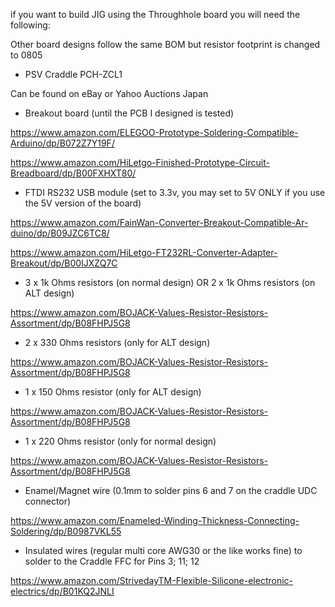 if you want to build JIG using the Throughhole board you will need the following: 

Other board designs follow the same BOM but resistor footprint is changed to 0805

- PSV Craddle PCH-ZCL1

Can be found on eBay or Yahoo Auctions Japan

- Breakout board (until the PCB I designed is tested)

https://www.amazon.com/ELEGOO-Prototype-Soldering-Compatible-Arduino/dp/B072Z7Y19F/

https://www.amazon.com/HiLetgo-Finished-Prototype-Circuit-Breadboard/dp/B00FXHXT80/

- FTDI RS232 USB module (set to 3.3v, you may set to 5V ONLY if you use the 5V version of the board)

https://www.amazon.com/FainWan-Converter-Breakout-Compatible-Ar-duino/dp/B09JZC6TC8/

https://www.amazon.com/HiLetgo-FT232RL-Converter-Adapter-Breakout/dp/B00IJXZQ7C

- 3 x 1k Ohms resistors (on normal design) OR 2 x 1k Ohms resistors (on ALT design)

https://www.amazon.com/BOJACK-Values-Resistor-Resistors-Assortment/dp/B08FHPJ5G8

- 2 x 330 Ohms resistors (only for ALT design)

https://www.amazon.com/BOJACK-Values-Resistor-Resistors-Assortment/dp/B08FHPJ5G8

- 1 x 150 Ohms resistor (only for ALT design)

https://www.amazon.com/BOJACK-Values-Resistor-Resistors-Assortment/dp/B08FHPJ5G8

- 1 x 220 Ohms resistor (only for normal design)

https://www.amazon.com/BOJACK-Values-Resistor-Resistors-Assortment/dp/B08FHPJ5G8

- Enamel/Magnet wire (0.1mm to solder pins 6 and 7 on the craddle UDC connector)

https://www.amazon.com/Enameled-Winding-Thickness-Connecting-Soldering/dp/B0987VKL55

- Insulated wires (regular multi core AWG30 or the like works fine) to solder to the Craddle FFC for Pins 3; 11; 12

https://www.amazon.com/StrivedayTM-Flexible-Silicone-electronic-electrics/dp/B01KQ2JNLI
